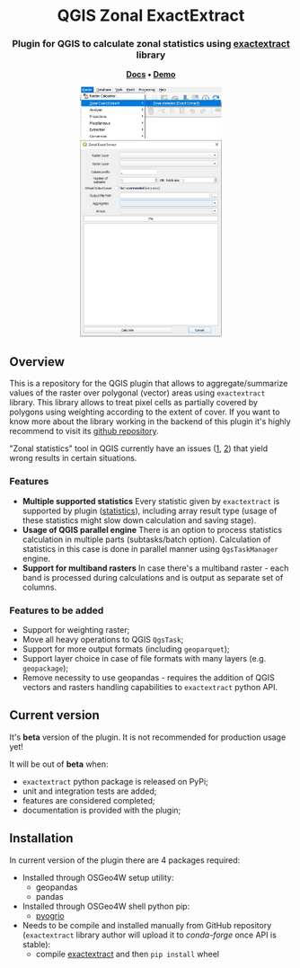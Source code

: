 <h1 align="center">
	QGIS Zonal ExactExtract
</h1>

<h3 align="center">
	Plugin for QGIS to calculate zonal statistics using <a href="https://github.com/isciences/exactextract/tree/master">exactextract</a> library
</h3>

<p align="center">
	<strong>
		<a href="placeholder">Docs</a>
		•
		<a href="placeholder">Demo</a>
	</strong>
</p>

<p align="center">
<img src="media/raster_menu.png" alt="Image of the qgis raster menu with zonal exactextract option" width=50%>
<img src="media/plugin_window.png" alt="Image of the plugin window in QGIS" width=50%>

</p>

## Overview
This is a repository for the QGIS plugin that allows to aggregate/summarize values of the raster over polygonal (vector) areas using ``exactextract`` library. This library allows to treat pixel cells as partially covered by polygons using weighting according to the extent of cover. If you want to know more about the library working in the backend of this plugin it's highly recommend to visit its <a href="https://github.com/isciences/exactextract/tree/master"> github repository</a>.

"Zonal statistics" tool in QGIS currently have an issues (<a href="https://github.com/qgis/QGIS/issues/52223">1</a>, <a href="https://github.com/qgis/QGIS/issues/38273">2</a>) that yield wrong results in certain situations.

### Features
- **Multiple supported statistics** Every statistic given by ``exactextract`` is supported by plugin (<a href="https://github.com/isciences/exactextract?tab=readme-ov-file#supported-statistics">statistics</a>), including array result type (usage of these statistics might slow down calculation and saving stage).
- **Usage of QGIS parallel engine** There is an option to process statistics calculation in multiple parts (subtasks/batch option). Calculation of statistics in this case is done in parallel manner using ``QgsTaskManager`` engine.
- **Support for multiband rasters** In case there's a multiband raster - each band is processed during calculations and is output as separate set of columns.

### Features to be added
- Support for weighting raster;
- Move all heavy operations to QGIS ``QgsTask``;
- Support for more output formats (including ``geoparquet``);
- Support layer choice in case of file formats with many layers (e.g. ``geopackage``);
- Remove necessity to use geopandas - requires the addition of QGIS vectors and rasters handling capabilities to ``exactextract`` python API.

## Current version
It's **beta** version of the plugin. It  is not recommended for production usage yet! 

It will be out of **beta** when:
- ``exactextract`` python package is released on PyPi;
- unit and integration tests are added;
- features are considered  completed;
- documentation is provided with the plugin;

## Installation

In current version of the plugin there are 4 packages required:
- Installed through OSGeo4W setup utility:
  - geopandas
  - pandas
- Installed through OSGeo4W shell python pip:
  - <a href="https://pypi.org/project/pyogrio/">pyogrio</a>
- Needs to be compile and installed manually from GitHub repository (``exactextract`` library author will upload it to *conda-forge* once API is stable):
  - compile <a href="https://github.com/isciences/exactextract/tree/master/python">exactextract</a> and then ``pip install`` wheel
  